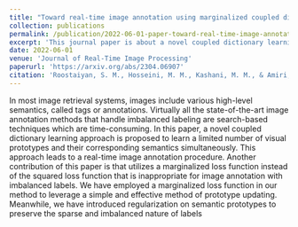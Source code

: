 ```yaml
---
title: "Toward real-time image annotation using marginalized coupled dictionary learning"
collection: publications
permalink: /publication/2022-06-01-paper-toward-real-time-image-annotation
excerpt: 'This journal paper is about a novel coupled dictionary learning approach is proposed to learn a limited number of visual prototypes and their corresponding semantics simultaneously. This approach leads to a real-time image annotation procedure.'
date: 2022-06-01
venue: 'Journal of Real-Time Image Processing'
paperurl: 'https://arxiv.org/abs/2304.06907'
citation: 'Roostaiyan, S. M., Hosseini, M. M., Kashani, M. M., & Amiri, S. H. (2022). &quot; Toward real-time image annotation using marginalized coupled dictionary learning.&quot; <i>Journal of Real-Time Image Processing, 19(3), 623-638</i>.'
---
```


In most image retrieval systems, images include various high-level semantics, called tags or annotations. Virtually all the state-of-the-art image annotation methods that handle imbalanced labeling are search-based techniques which are time-consuming. In this paper, a novel coupled dictionary learning approach is proposed to learn a limited number of visual prototypes and their corresponding semantics simultaneously. This approach leads to a real-time image annotation procedure. Another contribution of this paper is that utilizes a marginalized loss function instead of the squared loss function that is inappropriate for image annotation with imbalanced labels. We have employed a marginalized loss function in our method to leverage a simple and effective method of prototype updating. Meanwhile, we have introduced regularization on semantic prototypes to preserve the sparse and imbalanced nature of labels 